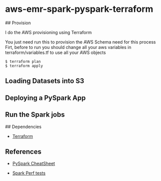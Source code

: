 # aws-emr-spark-pyspark-terraform

## Provision

I do the AWS provisioning using Terraform

You just need run this to provision the AWS Schema need for this process
Firt, before to run you should change all your aws variables in terraform/variables.tf to use all your AWS objects

```console
$ terraform plan
$ terraform apply
```
## Loading Datasets into S3


## Deploying a PySpark App


## Run the Spark jobs


## Dependencies

* [Terraform](https://terraform.io)

## References

* [PySpark CheatSheet](https://s3.amazonaws.com/assets.datacamp.com/blog_assets/PySpark_Cheat_Sheet_Python.pdf)

* [Spark Perf tests](https://github.com/databricks/spark-perf)
